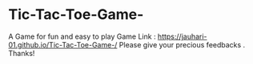 # Tic-Tac-Toe-Game-
A Game for fun and easy to play
Game Link :  https://jauhari-01.github.io/Tic-Tac-Toe-Game-/
Please give your precious feedbacks .
Thanks!
